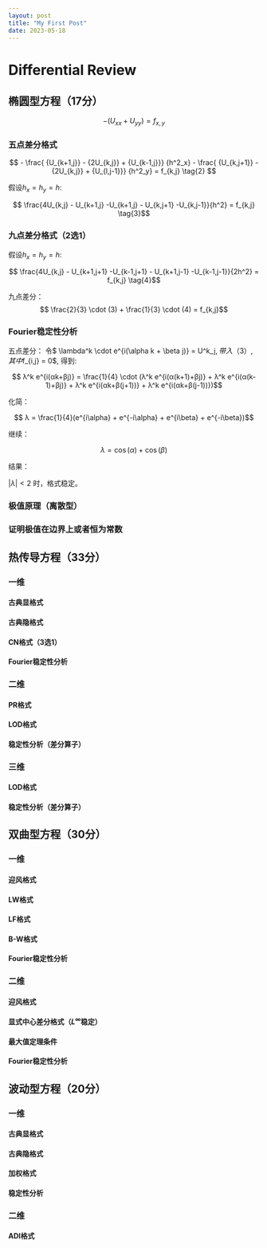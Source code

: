 ```yaml
---
layout: post
title: "My First Post"
date: 2023-05-18
---
```

# Differential Review


<!-- ## 我是sbbfx -->

## 椭圆型方程（17分）

$$ -(U_{xx}+U_{yy}) = f_{x,y} \tag{1}$$

### 五点差分格式



<!-- 方形网格差分: -->


$$ - \frac{ {U_{k+1,j}} - {2U_{k,j}} + {U_{k-1,j}}} {h^2_x} - \frac{ {U_{k,j+1}} - {2U_{k,j}} + {U_{l,j-1}}} {h^2_y} = f_{k,j} \tag{2} $$

假设$h_x = h_y = h$:

$$ \frac{4U_{k,j} - U_{k+1,j} -U_{k+1,j} - U_{k,j+1} -U_{k,j-1}}{h^2} = f_{k,j} \tag{3}$$

### 九点差分格式（2选1）


<!-- ◇网格查分: -->

假设$h_x = h_y = h$:

$$ \frac{4U_{k,j} - U_{k+1,j+1} -U_{k-1,j+1} - U_{k+1,j-1} -U_{k-1,j-1}}{2h^2} = f_{k,j} \tag{4}$$

九点差分：
$$ \frac{2}{3} \cdot (3) + \frac{1}{3} \cdot (4) = f_{k,j}$$

### Fourier稳定性分析

五点差分：
令$ \lambda^k \cdot e^{i(\alpha k + \beta j)} = U^k_j$, 带入（3）,其中$f_{i,j} = 0$, 得到:

$$ λ^k e^{i(αk+βj)} = \frac{1}{4} \cdot (λ^k e^{i(α(k+1)+βj)} + λ^k e^{i(α(k-1)+βj)} + λ^k e^{i(αk+β(j+1))} + λ^k e^{i(αk+β(j-1))})$$

化简：

$$ λ = \frac{1}{4}(e^{i\alpha} + e^{-i\alpha} + e^{i\beta} + e^{-i\beta})$$

继续：

$$ λ = \cos(α) + \cos(β) $$

结果：

$|λ|<2$ 时，格式稳定。


### 极值原理（离散型）
### 证明极值在边界上或者恒为常数


## 热传导方程（33分）

### 一维
#### 古典显格式
#### 古典隐格式
#### CN格式（3选1）
#### Fourier稳定性分析

### 二维
#### PR格式
#### LOD格式
#### 稳定性分析（差分算子）

### 三维
#### LOD格式
#### 稳定性分析（差分算子）


## 双曲型方程（30分）

### 一维
#### 迎风格式
#### LW格式
#### LF格式
#### B-W格式
#### Fourier稳定性分析

### 二维
#### 迎风格式
#### 显式中心差分格式（$L^{\infty}$稳定）
#### 最大值定理条件
#### Fourier稳定性分析


## 波动型方程（20分）

### 一维
#### 古典显格式
#### 古典隐格式
#### 加权格式
#### 稳定性分析

### 二维
#### ADI格式